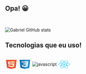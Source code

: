 ## Opa! 😀
</br>

![Gabriel GitHub stats](https://github-readme-stats.vercel.app/api?username=gabrielalmeida-santos&show_icons=true&theme=radical)


## Tecnologias que eu uso!

<div style="display: inline_block"><br/>
    <img align="center" alt="html5" height="30" width="40" src="https://raw.githubusercontent.com/devicons/devicon/master/icons/html5/html5-original.svg"/>
    <img align="center" alt="css" height="30" width="40" src="https://raw.githubusercontent.com/devicons/devicon/master/icons/css3/css3-original.svg"/>
    <img align="center" alt="javascript" height="30" width="40" src="https://cdn.jsdelivr.net/gh/devicons/devicon/icons/javascript/javascript-plain.svg">
    <img align="center" alt="react" height="30" width="40" src="https://raw.githubusercontent.com/devicons/devicon/master/icons/react/react-original.svg"/>
</div><br/>



